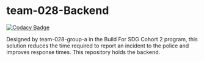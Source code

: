 # team-028-Backend

[![Codacy Badge](https://api.codacy.com/project/badge/Grade/bfe2fad6c3134c5288f6f417e8ce1da9)](https://app.codacy.com/gh/BuildForSDGCohort2/team-028-Backend?utm_source=github.com&utm_medium=referral&utm_content=BuildForSDGCohort2/team-028-Backend&utm_campaign=Badge_Grade_Settings)

Designed by team-028-group-a in the Build For SDG Cohort 2 program, this solution reduces the time required to report an incident to the police and improves response times. This repository holds the backend.

